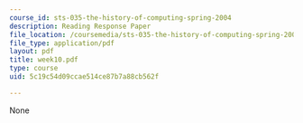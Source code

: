 ```yaml
---
course_id: sts-035-the-history-of-computing-spring-2004
description: Reading Response Paper
file_location: /coursemedia/sts-035-the-history-of-computing-spring-2004/5c19c54d09ccae514ce87b7a88cb562f_week10.pdf
file_type: application/pdf
layout: pdf
title: week10.pdf
type: course
uid: 5c19c54d09ccae514ce87b7a88cb562f

---
```

None
